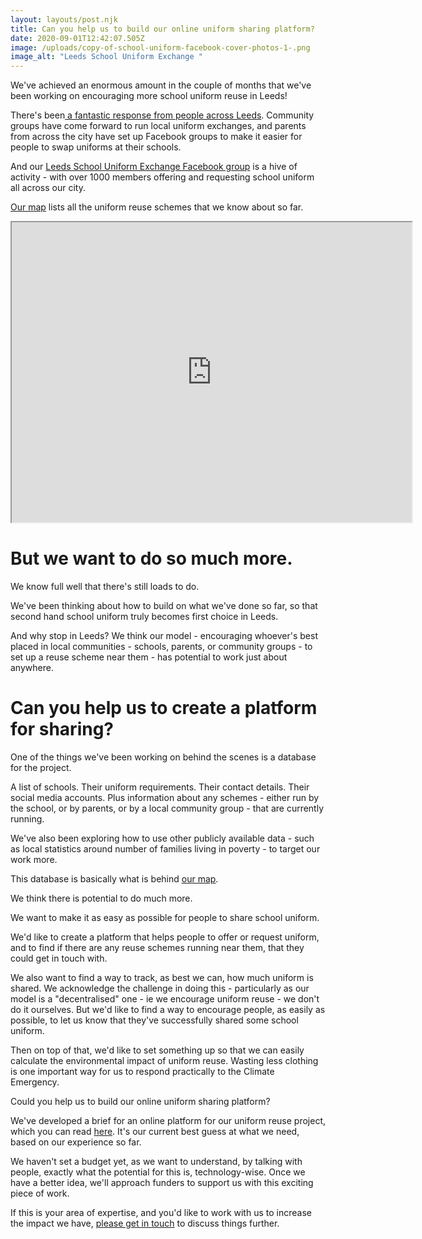 ```yaml
---
layout: layouts/post.njk
title: Can you help us to build our online uniform sharing platform?
date: 2020-09-01T12:42:07.505Z
image: /uploads/copy-of-school-uniform-facebook-cover-photos-1-.png
image_alt: "Leeds School Uniform Exchange "
---
```

We've achieved an enormous amount in the couple of months that we've been working on encouraging more school uniform reuse in Leeds!

There's been[ a fantastic response from people across Leeds](https://www.zerowasteleeds.org.uk/pipeline/school-uniform/).  Community groups have come forward to run local uniform exchanges, and parents from across the city have set up Facebook groups to make it easier for people to swap uniforms at their schools.

And our [Leeds School Uniform Exchange Facebook group](https://www.facebook.com/groups/603050533660854) is a hive of activity - with over 1000 members offering and requesting school uniform all across our city.

[Our map](https://www.google.com/maps/d/u/0/viewer?mid=12f68wxlwJ-MdovH7aQRHCwJyBDkWn-v3&ll=53.78669464230886%2C-1.5534777999999871&z=10) lists all the uniform reuse schemes that we know about so far.

<iframe src="https://www.google.com/maps/d/embed?mid=12f68wxlwJ-MdovH7aQRHCwJyBDkWn-v3" width="640" height="480"></iframe>

# But we want to do so much more.

We know full well that there's still loads to do.  

We've been thinking about how to build on what we've done so far, so that second hand school uniform  truly becomes first choice in Leeds.

And why stop in Leeds?  We think our model - encouraging whoever's best placed in local communities - schools, parents, or community groups - to set up a reuse scheme near them - has potential to work just about anywhere.

# Can you help us to create a platform for sharing?

One of the things we've been working on behind the scenes is a database for the project.

A list of schools.  Their uniform requirements.  Their contact details.  Their social media accounts.  Plus information about any schemes - either run by the school, or by parents, or by a local community group - that are currently running.

We've also been exploring how to use other publicly available data - such as local statistics around number of families living in poverty - to target our work more. 

This database is basically what is behind [our map](https://www.google.com/maps/d/u/0/viewer?mid=12f68wxlwJ-MdovH7aQRHCwJyBDkWn-v3&ll=53.78669464230886%2C-1.5534777999999871&z=10).

We think there is potential to do much more.

We want to make it as easy as possible for people to share school uniform.  

We'd like to create a platform that helps people to offer or request uniform, and to find if there are any reuse schemes running near them, that they could get in touch with.

We also want to find a way to track, as best we can, how much uniform is shared.  We acknowledge the challenge in doing this - particularly as our model is a "decentralised" one - ie we encourage uniform reuse - we don't do it ourselves.  But we'd like to find a way to encourage people, as easily as possible, to let us know that they've successfully shared some school uniform.

Then on top of that, we'd like to set something up so that we can easily calculate the environmental impact of uniform reuse.  Wasting less clothing is one important way for us to respond practically to the Climate Emergency.

Could you help us to build our online uniform sharing platform?

We've developed a brief for an online platform for our uniform reuse project, which you can read [here](https://drive.google.com/file/d/1RrAEJXIyH8OtdpS2zJEgU-tZi9wIcJdl/view?usp=sharing).  It's our current best guess at what we need, based on our experience so far.  

We haven't set a budget yet, as we want to understand, by talking with people, exactly what the potential for this is, technology-wise.  Once we have a better idea, we'll approach funders to support us with this exciting piece of work.

If this is your area of expertise, and you'd like to work with us to increase the impact we have, [please get in touch](<mailto: rob@zerowasteleeds.org.uk>) to discuss things further.